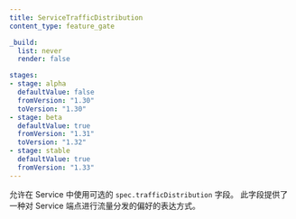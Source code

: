 ```yaml
---
title: ServiceTrafficDistribution
content_type: feature_gate

_build:
  list: never
  render: false

stages:
- stage: alpha 
  defaultValue: false
  fromVersion: "1.30"
  toVersion: "1.30"
- stage: beta
  defaultValue: true
  fromVersion: "1.31"
  toVersion: "1.32"
- stage: stable
  defaultValue: true
  fromVersion: "1.33"
---
```


<!--
Allows usage of the optional `spec.trafficDistribution` field in Services. The
field offers a way to express preferences for how traffic is distributed to
Service endpoints.
-->
允许在 Service 中使用可选的 `spec.trafficDistribution` 字段。
此字段提供了一种对 Service 端点进行流量分发的偏好的表达方式。
